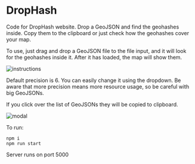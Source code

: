 # DropHash
Code for DropHash website. Drop a GeoJSON and find the geohashes inside. Copy them to the clipboard or just check how the geohashes cover your map.

To use, just drag and drop a GeoJSON file to the file input, and it will look for the geohashes inside it. After it has loaded, the map will show them.

![instructions](https://i.imgur.com/nWuP2cy.png)

Default precision is 6. You can easily change it using the dropdown. Be aware that more precision means more resource usage, so be careful with big GeoJSONs.

If you click over the list of GeoJSONs they will be copied to clipboard.

![modal](https://i.imgur.com/f2vxNDo.png)

To run:

```
npm i
npm run start
```

Server runs on port 5000
